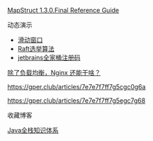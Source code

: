 [MapStruct 1.3.0.Final Reference Guide](http://mapstruct.org/documentation/dev/reference/html/#mapping-object-references)

动态演示

- [滑动窗口](https://media.pearsoncmg.com/aw/ecs_kurose_compnetwork_7/cw/content/interactiveanimations/selective-repeat-protocol/index.html)
- [Raft选举算法]([http://thesecretlivesofdata.com/raft/](http://thesecretlivesofdata.com/raft/))
- [jetbrains全家桶注册码](http://idea.medeming.com/)

[除了负载均衡，Nginx 还能干啥？](https://mp.weixin.qq.com/s/eXBD8otLXXiaqV8eWFi10Q)



https://gper.club/articles/7e7e7f7ff7g5cgc0g6a

https://gper.club/articles/7e7e7f7ff7g5egc7g68



收藏博客

[Java全栈知识体系](https://www.pdai.tech/)



